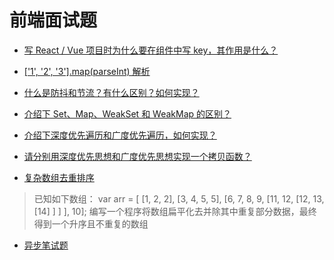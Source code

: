# 前端面试题

- [写 React / Vue 项目时为什么要在组件中写 key，其作用是什么？](https://github.com/viivLgr/viivBlog/blob/master/blog/interview/React%E3%80%81Vue%E9%A1%B9%E7%9B%AE%E6%97%B6%E4%B8%BA%E4%BB%80%E4%B9%88%E8%A6%81%E5%9C%A8%E7%BB%84%E4%BB%B6%E4%B8%AD%E5%86%99%20key%E7%9A%84%E4%BD%9C%E7%94%A8%E6%98%AF%E4%BB%80%E4%B9%88.md)

- [['1', '2', '3'].map(parseInt) 解析](https://github.com/viivLgr/viivBlog/blob/master/blog/interview/%5B%221%22%2C%222%22%2C%223%22%5D.map(parseInt)%E8%A7%A3%E6%9E%90.md)

- [什么是防抖和节流？有什么区别？如何实现？](https://github.com/viivLgr/viivBlog/blob/master/blog/interview/%E4%BB%80%E4%B9%88%E6%98%AF%E9%98%B2%E6%8A%96%E5%92%8C%E8%8A%82%E6%B5%81%E6%9C%89%E4%BB%80%E4%B9%88%E5%8C%BA%E5%88%AB%E5%A6%82%E4%BD%95%E5%AE%9E%E7%8E%B0.md)

- [介绍下 Set、Map、WeakSet 和 WeakMap 的区别？](https://github.com/viivLgr/viivBlog/blob/master/blog/interview/%E4%BB%8B%E7%BB%8D%E4%B8%8BSet%E3%80%81Map%E3%80%81WeakSet%E5%92%8CWeakMap%E7%9A%84%E5%8C%BA%E5%88%AB.md)

- [介绍下深度优先遍历和广度优先遍历，如何实现？]()
- [请分别用深度优先思想和广度优先思想实现一个拷贝函数？]()

- [复杂数组去重排序]()
> 已知如下数组：
var arr = [ [1, 2, 2], [3, 4, 5, 5], [6, 7, 8, 9, [11, 12, [12, 13, [14] ] ] ], 10];
编写一个程序将数组扁平化去并除其中重复部分数据，最终得到一个升序且不重复的数组

- [异步笔试题]()